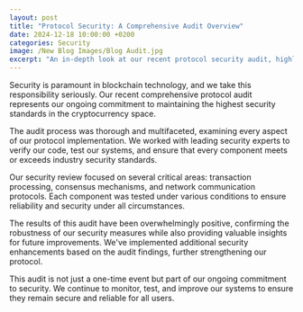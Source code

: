 ```yaml
---
layout: post
title: "Protocol Security: A Comprehensive Audit Overview"
date: 2024-12-18 10:00:00 +0200
categories: Security
image: /New Blog Images/Blog Audit.jpg
excerpt: "An in-depth look at our recent protocol security audit, highlighting our commitment to maintaining the highest security standards in blockchain technology."
---
```


Security is paramount in blockchain technology, and we take this responsibility seriously. Our recent comprehensive protocol audit represents our ongoing commitment to maintaining the highest security standards in the cryptocurrency space.

The audit process was thorough and multifaceted, examining every aspect of our protocol implementation. We worked with leading security experts to verify our code, test our systems, and ensure that every component meets or exceeds industry security standards.

Our security review focused on several critical areas: transaction processing, consensus mechanisms, and network communication protocols. Each component was tested under various conditions to ensure reliability and security under all circumstances.

The results of this audit have been overwhelmingly positive, confirming the robustness of our security measures while also providing valuable insights for future improvements. We've implemented additional security enhancements based on the audit findings, further strengthening our protocol.

This audit is not just a one-time event but part of our ongoing commitment to security. We continue to monitor, test, and improve our systems to ensure they remain secure and reliable for all users.
